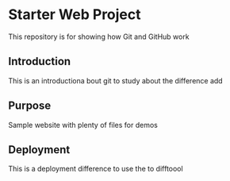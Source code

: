 # Starter Web Project

This repository is for showing how Git and GitHub work

## Introduction

This is an introductiona bout git to study about the difference add

## Purpose

Sample website with plenty of files for demos

## Deployment

This is a deployment difference to use the to difftoool